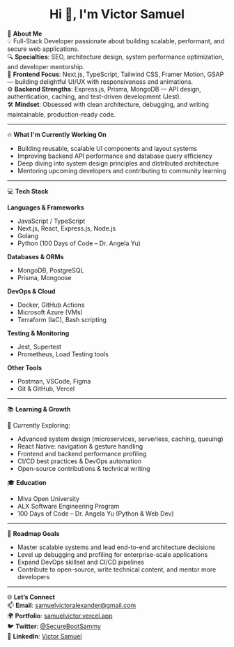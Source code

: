 <h1 align="center">Hi 👋, I'm Victor Samuel</h1>

🌟 **About Me**  
💡 Full-Stack Developer passionate about building scalable, performant, and secure web applications.  
🔍 **Specialties**: SEO, architecture design, system performance optimization, and developer mentorship.  
🎨 **Frontend Focus**: Next.js, TypeScript, Tailwind CSS, Framer Motion, GSAP — building delightful UI/UX with responsiveness and animations.  
⚙️ **Backend Strengths**: Express.js, Prisma, MongoDB — API design, authentication, caching, and test-driven development (Jest).  
🛠️ **Mindset**: Obsessed with clean architecture, debugging, and writing maintainable, production-ready code.

---

🔥 **What I'm Currently Working On**  
- Building reusable, scalable UI components and layout systems  
- Improving backend API performance and database query efficiency  
- Deep diving into system design principles and distributed architecture  
- Mentoring upcoming developers and contributing to community learning  

---

💻 **Tech Stack**

**Languages & Frameworks**  
- JavaScript / TypeScript  
- Next.js, React, Express.js, Node.js  
- Golang  
- Python (100 Days of Code – Dr. Angela Yu)

**Databases & ORMs**  
- MongoDB, PostgreSQL  
- Prisma, Mongoose

**DevOps & Cloud**  
- Docker, GitHub Actions  
- Microsoft Azure (VMs)  
- Terraform (IaC), Bash scripting

**Testing & Monitoring**  
- Jest, Supertest  
- Prometheus, Load Testing tools

**Other Tools**  
- Postman, VSCode, Figma  
- Git & GitHub, Vercel  

---

📚 **Learning & Growth**

🌱 Currently Exploring:  
- Advanced system design (microservices, serverless, caching, queuing)  
- React Native: navigation & gesture handling  
- Frontend and backend performance profiling  
- CI/CD best practices & DevOps automation  
- Open-source contributions & technical writing  

🎓 **Education**  
- Miva Open University  
- ALX Software Engineering Program  
- 100 Days of Code – Dr. Angela Yu (Python & Web Dev)

---

🚀 **Roadmap Goals**
- Master scalable systems and lead end-to-end architecture decisions  
- Level up debugging and profiling for enterprise-scale applications  
- Expand DevOps skillset and CI/CD pipelines  
- Contribute to open-source, write technical content, and mentor more developers  

---

🌐 **Let’s Connect**  
📫 **Email**: [samuelvictoralexander@gmail.com](mailto:samuelvictoralexander@gmail.com)  
🌍 **Portfolio**: [samuelvictor.vercel.app](https://samuelvictor.vercel.app)  
🐦 **Twitter**: [@SecureBootSammy](https://twitter.com/SecureBootSammy)  
💼 **LinkedIn**: [Victor Samuel](https://www.linkedin.com/in/ediong-seyene-samuel-42a092220/)
